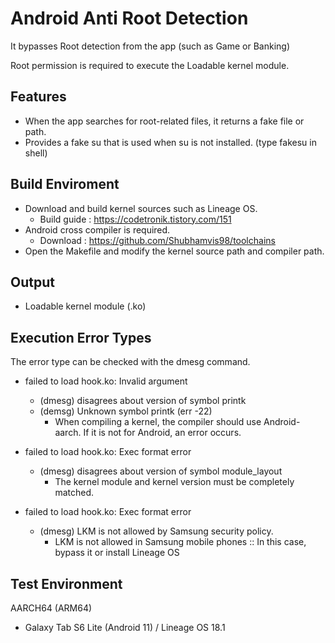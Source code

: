 # Android Anti Root Detection

It bypasses Root detection from the app (such as Game or Banking)

Root permission is required to execute the Loadable kernel module.

## Features
- When the app searches for root-related files, it returns a fake file or path.
- Provides a fake su that is used when su is not installed. (type fakesu in shell)

## Build Enviroment
- Download and build kernel sources such as Lineage OS.
  - Build guide : https://codetronik.tistory.com/151
- Android cross compiler is required.
  - Download : https://github.com/Shubhamvis98/toolchains
- Open the Makefile and modify the kernel source path and compiler path.

## Output
- Loadable kernel module (.ko)


## Execution Error Types
The error type can be checked with the dmesg command.
- failed to load hook.ko: Invalid argument
  - (dmesg) disagrees about version of symbol printk
  - (demsg) Unknown symbol printk (err -22)
    - When compiling a kernel, the compiler should use Android-aarch. If it is not for Android, an error occurs.
    
- failed to load hook.ko: Exec format error
  - (dmesg) disagrees about version of symbol module_layout
    - The kernel module and kernel version must be completely matched.

- failed to load hook.ko: Exec format error
  - (dmesg) LKM is not allowed by Samsung security policy.
    - LKM is not allowed in Samsung mobile phones :: In this case, bypass it or install Lineage OS

## Test Environment
AARCH64 (ARM64)
- Galaxy Tab S6 Lite (Android 11) / Lineage OS 18.1
